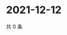 # 2021-12-12

共 0 条

<!-- BEGIN WEIBO -->
<!-- 最后更新时间 Sun Dec 12 2021 00:00:58 GMT+0800 (China Standard Time) -->

<!-- END WEIBO -->
